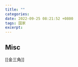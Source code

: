 ```yaml
---
title: ""
categories: 
date: 2022-09-25 08:21:52 +0800
tags: 国家
excerpt: 
---
```








## Misc

[[金三角]]

